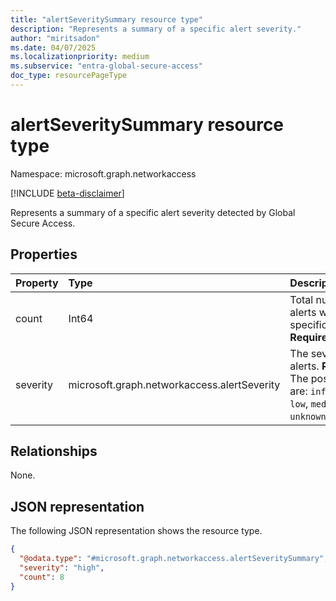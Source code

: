 ```yaml
---
title: "alertSeveritySummary resource type"
description: "Represents a summary of a specific alert severity."
author: "miritsadon"
ms.date: 04/07/2025
ms.localizationpriority: medium
ms.subservice: "entra-global-secure-access"
doc_type: resourcePageType
---
```


# alertSeveritySummary resource type

Namespace: microsoft.graph.networkaccess

[!INCLUDE [beta-disclaimer](../../includes/beta-disclaimer.md)]

Represents a summary of a specific alert severity detected by Global Secure Access.

## Properties
|Property|Type|Description|
|:---|:---|:---|
|count|Int64|Total number of alerts with this specific severity. **Required.**|
|severity|microsoft.graph.networkaccess.alertSeverity|The severity of the alerts. **Required.** The possible values are: `informational`, `low`, `medium`, `high`, `unknownFutureValue`.|

## Relationships
None.

## JSON representation
The following JSON representation shows the resource type.
<!-- {
  "blockType": "resource",
  "@odata.type": "microsoft.graph.networkaccess.alertSeveritySummary"
}
-->
``` json
{
  "@odata.type": "#microsoft.graph.networkaccess.alertSeveritySummary",
  "severity": "high",
  "count": 8
}
```
